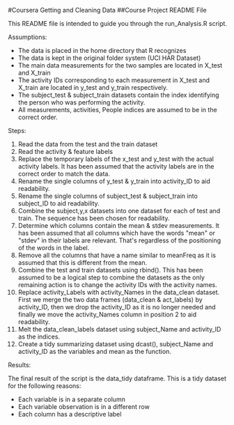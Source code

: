 #Coursera Getting and Cleaning Data
##Course Project README File

This README file is intended to guide you through the run_Analysis.R script.

Assumptions:

- The data is placed in the home directory that R recognizes
- The data is kept in the original folder system (UCI HAR Dataset)
- The main data measurements for the two samples are located in X_test and X_train
- The activity IDs corresponding to each measurement in X_test and X_train are located in y_test and y_train respectively.
- The subject_test & subject_train datasets contain the index identifying the person who was performing the activity.
- All measurements, activities, People indices are assumed to be in the correct order.


Steps:

1. Read the data from the test and the train dataset
2. Read the activity & feature labels
3. Replace the temporary labels of the x_test and y_test with the actual activity labels. It has been assumed that the activity labels are in the correct order to match the data.
4. Rename the single columns of y_test & y_train into activity_ID to aid readability.
5. Rename the single columns of subject_test & subject_train into subject_ID to aid readability.
6. Combine the subject,y,x datasets into one dataset for each of test and train. The sequence has been chosen for readability.
7. Determine which columns contain the mean & stdev measurements. It has been assumed that all columns which have the words "mean" or "stdev" in their labels are relevant. That's regardless of the positioning of the words in the label.
8. Remove all the columns that have a name similar to meanFreq as it is assumed that this is different from the mean.
9. Combine the test and train datasets using rbind(). This has been assumed to be a logical step to combine the datasets as the only remaining action is to change the activity IDs with the activity names.
10. Replace activity_Labels with activity_Names in the data_clean dataset. First we merge the two data frames (data_clean & act_labels) by activity_ID, then we drop the activity_ID as it is no longer needed and finally we move the activity_Names column in position 2 to aid readability.
11. Melt the data_clean_labels dataset using subject_Name and activity_ID as the indices.
12. Create a tidy summarizing dataset using dcast(), subject_Name and activity_ID as the variables and mean as the function.

Results:

The final result of the script is the data_tidy dataframe. This is a tidy dataset for the following reasons:

- Each variable is in a separate column
- Each variable observation is in a different row
- Each column has a descriptive label